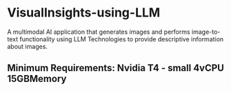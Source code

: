 # VisualInsights-using-LLM
A multimodal AI application that generates images and performs image-to-text functionality using LLM Technologies to provide descriptive information about images.

## Minimum Requirements: Nvidia T4 - small	4vCPU	15GBMemory 

